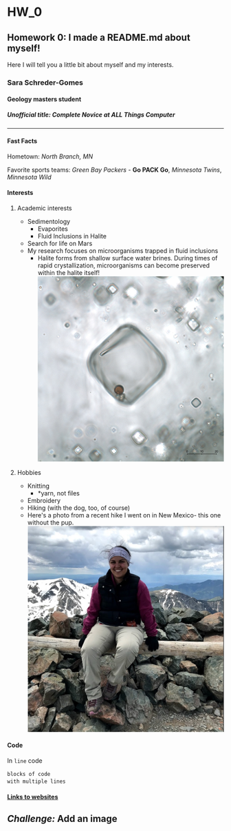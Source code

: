 # HW_0
## Homework 0: I made a README.md about myself!
Here I will tell you a little bit about myself and my interests.  

### Sara Schreder-Gomes
#### Geology masters student
   ##### Unofficial title: Complete Novice at ALL Things Computer
----------------------  

#### Fast Facts
Hometown: _North Branch, MN_

Favorite sports teams: _Green Bay Packers_ - __Go PACK Go__, _Minnesota Twins_, _Minnesota Wild_






#### Interests  
   1) Academic interests
      * Sedimentology
         * Evaporites
         * Fluid Inclusions in Halite 
      * Search for life on Mars
      * My research focuses on microorganisms trapped in fluid inclusions
         * Halite forms from shallow surface water brines. During times of rapid crystallization, microorganisms can become preserved within the halite itself! 
  ![Microorganism in inclusion](./images/Fluid_Inclusion.jpg)
      
    
   2) Hobbies
      * Knitting
         + *yarn, not files
      * Embroidery
      * Hiking (with the dog, too, of course)
      * Here's a photo from a recent hike I went on in New Mexico- this one without the pup. 
 ![SaraonWheeler](./images/Wheeler_Peak_1.jpg)

#### Code 
In `line` code  

```bash
blocks of code  
with multiple lines  
```
#### [Links to websites](https://amyhessl.faculty.wvu.edu/home)

_Challenge:_ Add an image
---------------------------

